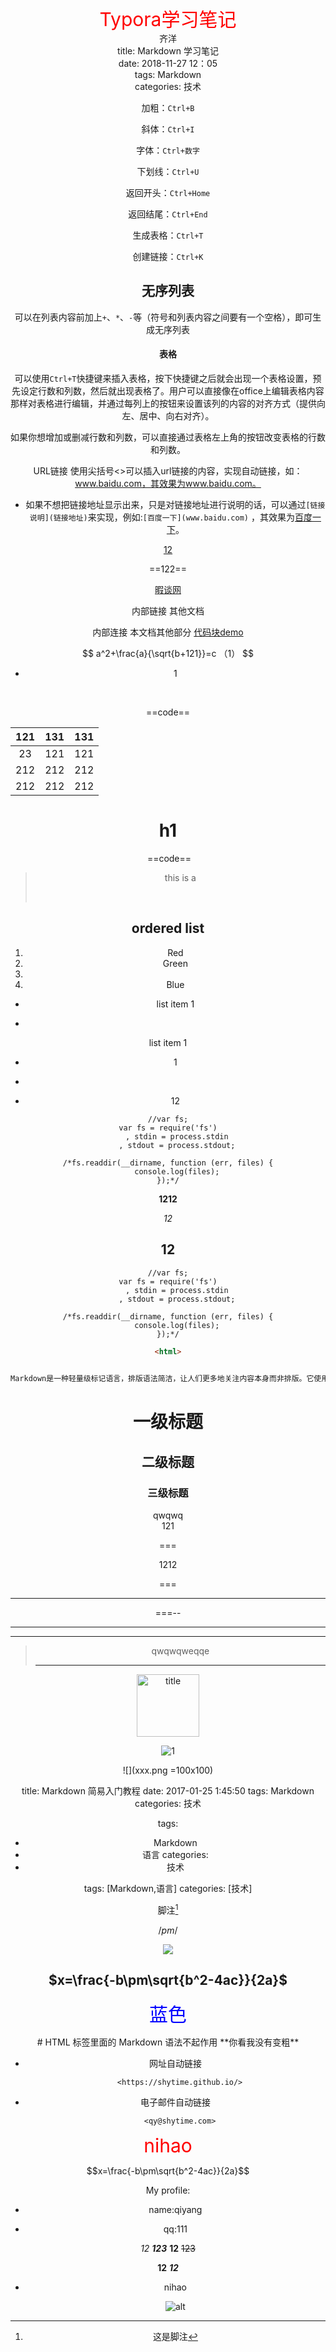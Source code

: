 <div align = 'center'>
  <font color='red' style='font-size:30px'>
 Typora学习笔记
    </font>  
</div>

<center> 齐洋

<center>title: Markdown 学习笔记</center>
<center>date: 2018-11-27 12：05</center>
<center>tags: Markdown</center>
<center>categories: 技术  </center>






加粗：`Ctrl+B`

斜体：`Ctrl+I`

字体：`Ctrl+数字`

下划线：`Ctrl+U`

返回开头：`Ctrl+Home`

返回结尾：`Ctrl+End`

生成表格：`Ctrl+T`

创建链接：`Ctrl+K`



## 无序列表

可以在列表内容前加上`+`、`*`、`-`等（符号和列表内容之间要有一个空格），即可生成无序列表

#### 表格

可以使用`Ctrl+T`快捷键来插入表格，按下快捷键之后就会出现一个表格设置，预先设定行数和列数，然后就出现表格了。用户可以直接像在office上编辑表格内容那样对表格进行编辑，并通过每列上的按钮来设置该列的内容的对齐方式（提供向左、居中、向右对齐）。

如果你想增加或删减行数和列数，可以直接通过表格左上角的按钮改变表格的行数和列数。

URL链接
使用尖括号<>可以插入url链接的内容，实现自动链接，如：www.baidu.com，其效果为www.baidu.com。

- 如果不想把链接地址显示出来，只是对链接地址进行说明的话，可以通过`[链接说明](链接地址)`来实现，例如:`[百度一下](www.baidu.com)` ，其效果为[百度一下](https://blog.csdn.net/WeiDelight/article/details/www.baidu.com)。

<u>12</u>

==122==

[暇谈网](http://shytime.com)

内部链接 其他文档

内部连接 本文档其他部分 [代码块demo](Typora学习笔记.md#表格)


$$
a^2+\frac{a}{\sqrt{b+121}}=c （1）
$$

+ 1

​	

==code==

| 121  | 131  | 131  |
| :--: | :--: | :--: |
|  23  | 121  | 121  |
| 212  | 212  | 212  |
| 212  | 212  | 212  |



#	h1

​	==code==	

> this is a
>
> ​	

## ordered list
1.  Red
2.  Green
3.  
4.  Blue

* list item 1	

* 

  list item 1

* 1

* 

+ 12

```
//var fs;
var fs = require('fs')
    , stdin = process.stdin
    , stdout = process.stdout;

/*fs.readdir(__dirname, function (err, files) {
    console.log(files);
});*/
```



**1212**

*12*

## 12





```
//var fs;
var fs = require('fs')
    , stdin = process.stdin
    , stdout = process.stdout;

/*fs.readdir(__dirname, function (err, files) {
    console.log(files);
});*/
```



```html
<html>
    

Markdown是一种轻量级标记语言，排版语法简洁，让人们更多地关注内容本身而非排版。它使用易读易写的纯文本格式编写文档，可与HTML混编，可导出 HTML、PDF 以及本身的 .md 格式的文件。因简洁、高效、易读、易写，Markdown被大量使用，如Github、Wikipedia等网站，如各大博客平台：WordPress、Drupal、简书等。
```



# 一级标题

## 二级标题

### 三级标题

qwqwq<br>121

===

1212

===	

---

===--

---

---

> qwqwqweqqe
>
> ---





  <div  align="center">    
  <img src="http://pic.shytime.com/0.png" width = "100" height = "100" alt="title" align=center />
  </div>




![1](http://pic.shytime.com/g)

![](xxx.png =100x100)

title: Markdown 简易入门教程
date: 2017-01-25 1:45:50
tags: Markdown
categories: 技术

tags:
- Markdown
- 语言
  categories:
- 技术

tags: [Markdown,语言]
categories: [技术]

脚注[^1]

$/pm/$

<img src="http://chart.googleapis.com/chart?cht=tx&chl=\Large x=\frac{-b\pm\sqrt{b^2-4ac}}{2a}" style="border:none;">



  <script type="text/javascript" src="http://cdn.mathjax.org/mathjax/latest/MathJax.js?config=default"></script>

  $x=\frac{-b\pm\sqrt{b^2-4ac}}{2a}$
--------------------- 
<font color='blue' style='font-size:30px'>蓝色</font>

<div>
# HTML 标签里面的 Markdown 语法不起作用
**你看我没有变粗**
</div>

- 网址自动链接

  ```
    <https://shytime.github.io/>
  ```

- 电子邮件自动链接

  ```
    <qy@shytime.com>
  ```

<div  align = 'center'>
    <font color= 'red' style = 'font-size:30px'>
        nihao
    </font>
</div>

 $$x=\frac{-b\pm\sqrt{b^2-4ac}}{2a}$$



[^1]: 这是脚注

My profile:

- name:qiyang

- qq:111

*12*     ***123***  **12**     ~~123~~   

__12__  ___12___  

- nihao

  ![alt](http://pic.shytime.com/1.png 'nihao')


